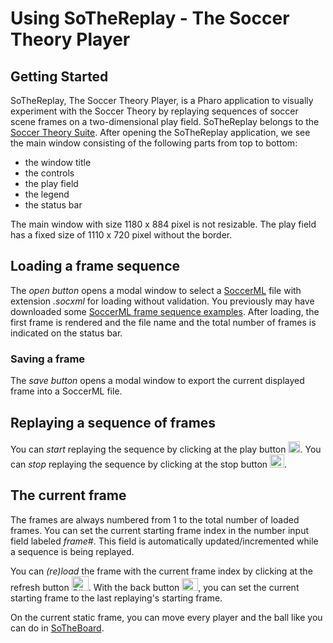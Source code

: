 # Using SoTheReplay - The Soccer Theory Player
## Getting Started
SoTheReplay, The Soccer Theory Player, is a Pharo application to visually experiment with the Soccer Theory by replaying sequences of soccer scene frames on a two-dimensional play field.
SoTheReplay belongs to the [Soccer Theory Suite](https://github.com/Driolar/SoccerTheory-Pharo?tab=readme-ov-file#readme).
After opening the SoTheReplay application, we see the main window consisting of the following parts from top to bottom:
* the window title
* the controls
* the play field
* the legend
* the status bar

The main window with size 1180 x 884 pixel is not resizable.
The play field has a fixed size of 1110 x 720 pixel without the border.

## Loading a frame sequence
The *open button* opens a modal window to select a [SoccerML](https://github.com/Driolar/SoccerTheory-Pharo/blob/master/doc/SoccerML%20-%20A%20XML%20Markup%20Language%20for%20Soccer%20Theory.md) file with extension *.socxml* for loading without validation.
You previously may have downloaded some [SoccerML frame sequence examples](https://github.com/Driolar/SoccerTheory-Pharo/tree/master/socxml/frame_sequence). 
After loading, the first frame is rendered and the file name and the total number of frames is indicated on the status bar.

### Saving a frame
The *save button* opens a modal window to export the current displayed frame into a SoccerML file.

## Replaying a sequence of frames
You can *start* replaying the sequence by clicking at the play button <img width="19" height="18" alt="Bild_2025-07-30_152441958" src="https://github.com/user-attachments/assets/907120db-cec2-485b-ba42-9db17b81041c" />.
You can *stop* replaying the sequence by clicking at the stop button <img width="23" height="21" alt="Bild_2025-07-30_152604398" src="https://github.com/user-attachments/assets/fd8ea49c-510f-448c-bbae-a019432c7407" />.

## The current frame
The frames are always numbered from 1 to the total number of loaded frames.
You can set the current starting frame index in the number input field labeled *frame#*.
This field is automatically updated/incremented while a sequence is being replayed.

You can *(re)load* the frame with the current frame index by clicking at the refresh button <img width="27" height="23" alt="Bild_2025-07-30_154456374" src="https://github.com/user-attachments/assets/bfafe850-bf61-4763-80e9-66ae3152009f" />.
With the back button <img width="26" height="20" alt="Bild_2025-07-30_154705846" src="https://github.com/user-attachments/assets/9dbbbe7b-f920-43ac-8d88-c7918cb37699" />, you can set the current starting frame to the last replaying's starting frame.

On the current static frame, you can move every player and the ball like you can do in [SoTheBoard](https://github.com/Driolar/SoccerTheory-Pharo/blob/master/doc/Using%20SoTheBoard%20-%20The%20Soccer%20Theory%20Board.md). 
